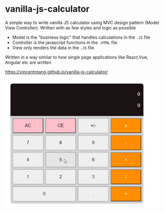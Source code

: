 # vanilla-js-calculator

A simple way to write vanilla JS calculator using MVC design pattern (Model View Controller).
Written with as few styles and logic as possible

- Model is the "business logic" that handles calculations in the `.JS` file
- Controller is the javascript functions in the `.HTML` file
- View only renders the data in the `.JS` file

Written in a way similar to how single page applications like React,Vue, Angular etc are written

https://vincentntang.github.io/vanilla-js-calculator/

![](2020-07-25_13-37-04.gif)
